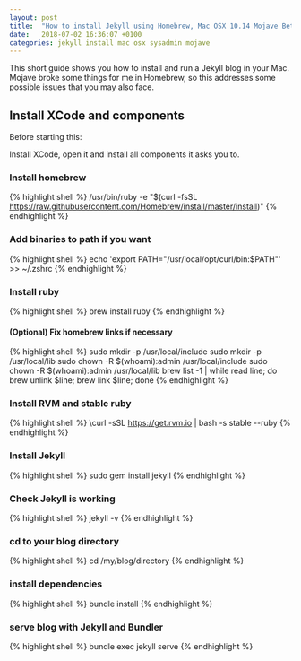 ```yaml
---
layout: post
title:  "How to install Jekyll using Homebrew, Mac OSX 10.14 Mojave Beta"
date:   2018-07-02 16:36:07 +0100
categories: jekyll install mac osx sysadmin mojave
---
```


This short guide shows you how to install and run a Jekyll blog in your Mac. Mojave broke some things for me in Homebrew, so this addresses some possible issues that you may also face.

## Install XCode and components

Before starting this:

Install XCode, open it and install all components it asks you to.

### Install homebrew

{% highlight shell %}
  /usr/bin/ruby -e "$(curl -fsSL https://raw.githubusercontent.com/Homebrew/install/master/install)"
{% endhighlight %}

### Add binaries to path if you want

{% highlight shell %}
  echo 'export PATH="/usr/local/opt/curl/bin:$PATH"' >> ~/.zshrc
{% endhighlight %}

### Install ruby

{% highlight shell %}
brew install ruby
{% endhighlight %}

#### (Optional) Fix homebrew links if necessary

{% highlight shell %}
sudo mkdir -p /usr/local/include
sudo mkdir -p /usr/local/lib
sudo chown -R $(whoami):admin /usr/local/include
sudo chown -R $(whoami):admin /usr/local/lib
brew list -1 | while read line; do brew unlink $line; brew link $line; done
{% endhighlight %}

### Install RVM and stable ruby

{% highlight shell %}
\curl -sSL https://get.rvm.io | bash -s stable --ruby
{% endhighlight %}

### Install Jekyll

{% highlight shell %}
sudo gem install jekyll
{% endhighlight %}

### Check Jekyll is working

{% highlight shell %}
jekyll -v
{% endhighlight %}

### cd to your blog directory

{% highlight shell %}
cd /my/blog/directory 
{% endhighlight %}

### install dependencies

{% highlight shell %}
bundle install
{% endhighlight %}

### serve blog with Jekyll and Bundler

{% highlight shell %}
bundle exec jekyll serve
{% endhighlight %}


